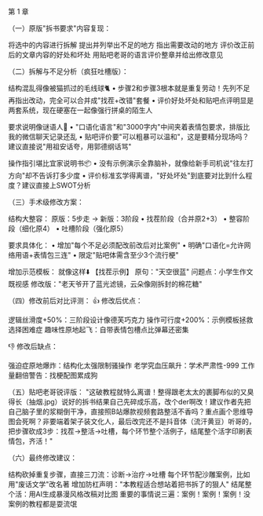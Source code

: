 第 1 章

（一）原版"拆书要求"内容复现：

将选中的内容进行拆解
提出并列举出不足的地方
指出需要改动的地方
评价改正前后的文章内容的好处和坏处
用贴吧老哥的语言评价整章并给出修改意见

（二）拆解与不足分析（疯狂吐槽版）：

结构混乱得像被猫抓过的毛线球🐈 • 步骤2和步骤3根本就是重复劳动！先列不足再指出改动，完全可以合并成"找茬+改错"套餐 • 评价好处坏处和贴吧点评明显是两套系统，现在硬塞在一起像强行拼桌的陌生人

要求说明像谜语人🦹 • "口语化语言"和"3000字内"中间夹着表情包要求，排版比我的微信聊天记录还乱 • 贴吧评价要"可以粗暴可以温和"，这是要精分现场吗？建议直接说"用祖安话夸，用郭德纲话骂"

操作指引堪比宜家说明书📦 • 没有示例演示全靠脑补，就像给新手司机说"往左打方向"却不告诉打多少度 • 评价标准玄学得离谱，"好处坏处"到底要对比到什么程度？建议直接上SWOT分析

（三）手术级修改方案：

结构大整容： 原版：5步走 → 新版：3阶段 • 找茬阶段（合并原2+3） • 整容阶段（细化原4） • 吐槽阶段（强化原5）

要求具体化： • 增加"每个不足必须配改前改后对比案例" • 明确"口语化=允许网络用语+表情包三连" • 限定"贴吧体需含至少3个流行梗"

增加示范模板： 就像这样⬇️ 【找茬示例】 原句："天空很蓝" 问题点：小学生作文既视感 修改版："老天爷开了蓝光滤镜，云朵像刚拆封的棉花糖"

（四）修改前后对比评测： 👍 修改后优点：

逻辑丝滑度+50%：三阶段设计像德芙巧克力
操作可行度+200%：示例模板拯救选择困难症
趣味性原地起飞：自带表情包槽点比弹幕还密集

👎 修改后缺点：

强迫症原地爆炸：结构化太强限制骚操作
老学究血压飙升：学术严肃性-999
工作量翻倍警告：找梗配图累成狗

（五）贴吧老哥锐评版： "这破教程就特么离谱！整得跟老太太的裹脚布似的又臭得长（抽烟.jpg）说好的拆书结果自己先碎成乐高，改个der啊改！建议作者先把自己脑子里的浆糊倒干净，直接照B站爆款视频套路整活不香吗？重点画个思维导图会死啊？非要端着架子装文化人，最后改完还不是抖音体（流汗黄豆）听哥的，把步骤砍成3步：找茬→整活→吐槽，每个环节整个活例子，结尾整个活字印刷表情包，齐活！"

（六）最终修改建议：

结构砍掉重复步骤，直接三刀流：诊断→治疗→吐槽
每个环节配沙雕案例，比如用"废话文学"改名著
增加防杠声明："本教程适合想站着把书拆了的狠人"
结尾整个活：用AI生成暴漫风格改稿对比图
重要的事情说三遍：案例！案例！案例！没案例的教程都是耍流氓